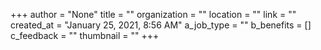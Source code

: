 +++
author = "None"
title = ""
organization = ""
location = ""
link = ""
created_at = "January 25, 2021, 8:56 AM"
a_job_type = ""
b_benefits = []
c_feedback = ""
thumbnail = ""
+++
